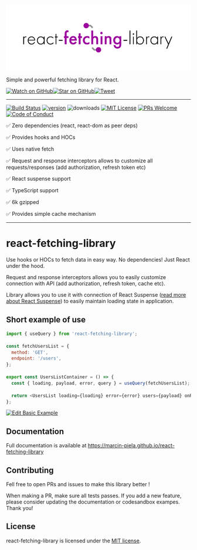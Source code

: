 <p align="center">
	<a target="_blank" href="https://github.com/marcin-piela/react-fetching-library">
        <img src="/docs/_media/logo.png" />
    </a>
</p>
<p >
Simple and powerful fetching library for React. 

[![Watch on GitHub][github-watch-badge]][github-watch][![Star on GitHub][github-star-badge]][github-star][![Tweet][twitter-badge]][twitter]

</p>

---

[![Build Status][build-badge]][build] [![version][version-badge]][package] ![downloads][downloads-badge] [![MIT License][license-badge]][license] [![PRs Welcome][prs-badge]][prs] [![Code of Conduct][coc-badge]][coc]

✅ Zero dependencies (react, react-dom as peer deps)

✅ Provides hooks and HOCs

✅ Uses native fetch

✅ Request and response interceptors allows to customize all requests/responses (add authorization, refresh token etc) 

✅ React suspense support 

✅ TypeScript support 

✅ 6k gzipped

✅ Provides simple cache mechanism

---

# react-fetching-library


Use hooks or HOCs to fetch data in easy way. No dependencies! Just React under the hood.

Request and response interceptors allows you to easily customize connection with API (add authorization, refresh token, cache etc).

Library allows you to use it with connection of React Suspense ([read more about React Suspense](https://blog.logrocket.com/async-rendering-in-react-with-suspense-5d0eaac886c8)) to easily maintain loading state in application.

## Short example of use

```js
import { useQuery } from 'react-fetching-library';

const fetchUsersList = {
  method: 'GET',
  endpoint: '/users',
};

export const UsersListContainer = () => {
  const { loading, payload, error, query } = useQuery(fetchUsersList);

  return <UsersList loading={loading} error={error} users={payload} onReload={query} />;
};
```

[![Edit Basic Example](https://codesandbox.io/static/img/play-codesandbox.svg)](https://codesandbox.io/s/github/marcin-piela/react-fetching-library/tree/master/examples/use-query-hook)

## Documentation

Full documentation is available at https://marcin-piela.github.io/react-fetching-library

## Contributing

Fell free to open PRs and issues to make this library better !

When making a PR, make sure all tests passes. If you add a new feature, please consider updating the documentation or codesandbox exampes. Thank you!

## License

react-fetching-library is licensed under the [MIT license](http://opensource.org/licenses/MIT).

[npm]: https://www.npmjs.com/
[node]: https://nodejs.org
[build-badge]: https://img.shields.io/travis/marcin-piela/react-fetching-library.svg?style=flat-square
[build]: https://travis-ci.org/marcin-piela/react-fetching-library
[version-badge]: https://img.shields.io/npm/v/react-fetching-library.svg?style=flat-square
[package]: https://www.npmjs.com/package/react-fetching-library
[downloads-badge]: https://img.shields.io/npm/dm/react-fetching-library.svg?style=flat-square
[license-badge]: https://img.shields.io/npm/l/react-fetching-library.svg?style=flat-square
[license]: https://github.com/marcin-piela/react-fetching-library/blob/master/LICENSE
[prs-badge]: https://img.shields.io/badge/PRs-welcome-brightgreen.svg?style=flat-square
[prs]: http://makeapullrequest.com
[coc-badge]: https://img.shields.io/badge/code%20of-conduct-ff69b4.svg?style=flat-square
[coc]: https://github.com/marcin-piela/react-fetching-library/blob/master/CODE_OF_CONDUCT.md
[github-watch-badge]: https://img.shields.io/github/watchers/marcin-piela/react-fetching-library.svg?style=social
[github-watch]: https://github.com/marcin-piela/react-fetching-library/watchers
[github-star-badge]: https://img.shields.io/github/stars/marcin-piela/react-fetching-library.svg?style=social
[github-star]: https://github.com/marcin-piela/react-fetching-library/stargazers
[twitter]: https://twitter.com/intent/tweet?text=Check%20out%20react-fetching-library%20https%3A%2F%2Fgithub.com%2Fmarcin-piela%2Freact-fetching-library%20%F0%9F%91%8D
[twitter-badge]: https://img.shields.io/twitter/url/https/github.com/marcin-piela/react-fetching-library.svg?style=social

